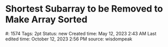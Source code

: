 # Shortest Subarray to be Removed to Make Array Sorted

#: 1574
Tags: 2pt
Status: new
Created time: May 12, 2023 2:43 AM
Last edited time: October 12, 2023 2:56 PM
source: wisdompeak